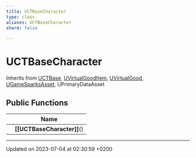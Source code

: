 ```yaml
---
title: UCTBaseCharacter
type: class
aliases: UCTBaseCharacter
share: false

---
```


# UCTBaseCharacter





Inherits from [UCTBase](/docs/SDK/Source/Classes/classUCTBase.md), [UVirtualGoodItem](/docs/SDK/Source/Classes/classUVirtualGoodItem.md), [UVirtualGood](/docs/SDK/Source/Classes/classUVirtualGood.md), [UGameSparksAsset](/docs/SDK/Source/Classes/classUGameSparksAsset.md), UPrimaryDataAsset

## Public Functions

|                | Name           |
| -------------- | -------------- |
| | **[[UCTBaseCharacter]]**() |

-------------------------------

Updated on 2023-07-04 at 02:30:59 +0200